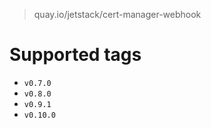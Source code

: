 > quay.io/jetstack/cert-manager-webhook

# Supported tags
- `v0.7.0`
- `v0.8.0`
- `v0.9.1`
- `v0.10.0`